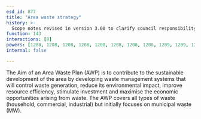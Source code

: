 ```yaml
---
esd_id: 877
title: "Area waste strategy"
history: >-
  Scope notes revised in version 3.00 to clarify council responsibility. Term name changed from 'Municipal waste strategy' to 'Refuse - area waste strategy' in version 3.00. Name changed to 'Area waste strategy' in version 4.00.
function: 143
interactions: [8]
powers: [1208, 1208, 1208, 1208, 1208, 1208, 1208, 1208, 1209, 1209, 1209, 1209, 1209, 1209, 1209, 1209, 1209, 1230, 1230, 1231, 1231, 1232, 1232, 1233, 1233, 2088, 2088, 2595, 2595, 2595]
internal: false

---
```


The Aim of an Area Waste Plan (AWP) is to contribute to the sustainable development of the area by developing waste management systems that will control waste generation, reduce its environmental impact, improve resource efficiency, stimulate investment and maximise the economic opportunities arising from waste. The AWP covers all types of waste (household, commercial, industrial) but initially focuses on municipal waste (MW).

